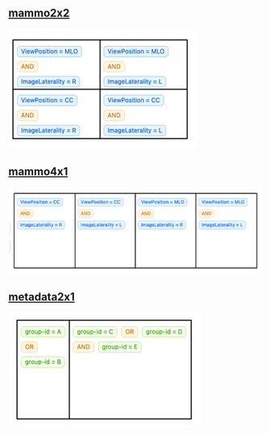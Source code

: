 ## [mammo2x2](examples/mammo2x2.json)

![mammo2x2-preview](static/mammo2x2.png)

## [mammo4x1](examples/mammo4x1.json)

![mammo4x1-preview](static/mammo4x1.png)

## [metadata2x1](examples/metadata2x1.json)

![metadata2x1-preview](static/metadata2x1.png)
